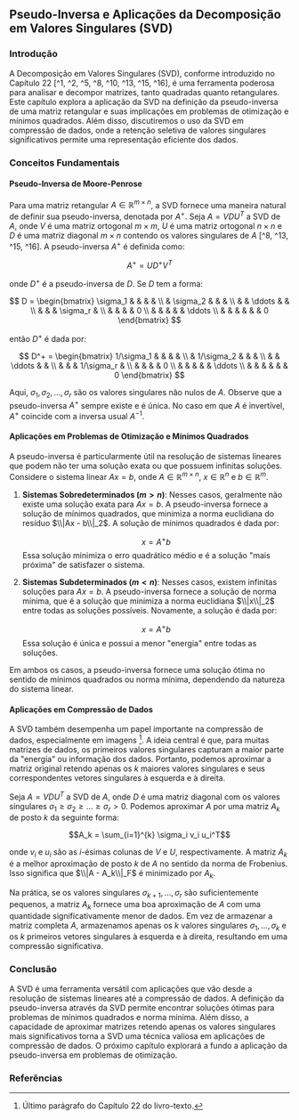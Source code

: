 ## Pseudo-Inversa e Aplicações da Decomposição em Valores Singulares (SVD)

### Introdução
A Decomposição em Valores Singulares (SVD), conforme introduzido no Capítulo 22 [^1, ^2, ^5, ^8, ^10, ^13, ^15, ^16], é uma ferramenta poderosa para analisar e decompor matrizes, tanto quadradas quanto retangulares. Este capítulo explora a aplicação da SVD na definição da pseudo-inversa de uma matriz retangular e suas implicações em problemas de otimização e mínimos quadrados. Além disso, discutiremos o uso da SVD em compressão de dados, onde a retenção seletiva de valores singulares significativos permite uma representação eficiente dos dados.

### Conceitos Fundamentais

#### Pseudo-Inversa de Moore-Penrose
Para uma matriz retangular $A \in \mathbb{R}^{m \times n}$, a SVD fornece uma maneira natural de definir sua pseudo-inversa, denotada por $A^+$. Seja $A = VDU^T$ a SVD de $A$, onde $V$ é uma matriz ortogonal $m \times m$, $U$ é uma matriz ortogonal $n \times n$ e $D$ é uma matriz diagonal $m \times n$ contendo os valores singulares de $A$ [^8, ^13, ^15, ^16]. A pseudo-inversa $A^+$ é definida como:

$$A^+ = UD^+V^T$$

onde $D^+$ é a pseudo-inversa de $D$. Se $D$ tem a forma:

$$
D = \begin{bmatrix}
\sigma_1 & & & & \\
& \sigma_2 & & & \\
& & \ddots & & \\
& & & \sigma_r & \\
& & & & 0 \\
& & & & & \ddots \\
& & & & & & 0
\end{bmatrix}
$$

então $D^+$ é dada por:

$$
D^+ = \begin{bmatrix}
1/\sigma_1 & & & & \\
& 1/\sigma_2 & & & \\
& & \ddots & & \\
& & & 1/\sigma_r & \\
& & & & 0 \\
& & & & & \ddots \\
& & & & & & 0
\end{bmatrix}
$$

Aqui, $\sigma_1, \sigma_2, \dots, \sigma_r$ são os valores singulares não nulos de $A$. Observe que a pseudo-inversa $A^+$ sempre existe e é única. No caso em que $A$ é invertível, $A^+$ coincide com a inversa usual $A^{-1}$.

#### Aplicações em Problemas de Otimização e Mínimos Quadrados
A pseudo-inversa é particularmente útil na resolução de sistemas lineares que podem não ter uma solução exata ou que possuem infinitas soluções. Considere o sistema linear $Ax = b$, onde $A \in \mathbb{R}^{m \times n}$, $x \in \mathbb{R}^n$ e $b \in \mathbb{R}^m$.

1.  **Sistemas Sobredeterminados ($m > n$)**: Nesses casos, geralmente não existe uma solução exata para $Ax = b$. A pseudo-inversa fornece a solução de mínimos quadrados, que minimiza a norma euclidiana do resíduo $\\|Ax - b\\|_2$. A solução de mínimos quadrados é dada por:

    $$x = A^+b$$
    Essa solução minimiza o erro quadrático médio e é a solução "mais próxima" de satisfazer o sistema.

2.  **Sistemas Subdeterminados ($m < n$)**: Nesses casos, existem infinitas soluções para $Ax = b$. A pseudo-inversa fornece a solução de norma mínima, que é a solução que minimiza a norma euclidiana $\\|x\\|_2$ entre todas as soluções possíveis. Novamente, a solução é dada por:

    $$x = A^+b$$
    Essa solução é única e possui a menor "energia" entre todas as soluções.

Em ambos os casos, a pseudo-inversa fornece uma solução ótima no sentido de mínimos quadrados ou norma mínima, dependendo da natureza do sistema linear.

#### Aplicações em Compressão de Dados
A SVD também desempenha um papel importante na compressão de dados, especialmente em imagens [^16]. A ideia central é que, para muitas matrizes de dados, os primeiros valores singulares capturam a maior parte da "energia" ou informação dos dados. Portanto, podemos aproximar a matriz original retendo apenas os *k* maiores valores singulares e seus correspondentes vetores singulares à esquerda e à direita.

Seja $A = VDU^T$ a SVD de $A$, onde $D$ é uma matriz diagonal com os valores singulares $\sigma_1 \geq \sigma_2 \geq \dots \geq \sigma_r > 0$. Podemos aproximar $A$ por uma matriz $A_k$ de posto *k* da seguinte forma:

$$A_k = \sum_{i=1}^{k} \sigma_i v_i u_i^T$$

onde $v_i$ e $u_i$ são as *i*-ésimas colunas de $V$ e $U$, respectivamente. A matriz $A_k$ é a melhor aproximação de posto *k* de $A$ no sentido da norma de Frobenius. Isso significa que $\\|A - A_k\\|_F$ é minimizado por $A_k$.

Na prática, se os valores singulares $\sigma_{k+1}, \dots, \sigma_r$ são suficientemente pequenos, a matriz $A_k$ fornece uma boa aproximação de $A$ com uma quantidade significativamente menor de dados. Em vez de armazenar a matriz completa $A$, armazenamos apenas os *k* valores singulares $\sigma_1, \dots, \sigma_k$ e os *k* primeiros vetores singulares à esquerda e à direita, resultando em uma compressão significativa.

### Conclusão
A SVD é uma ferramenta versátil com aplicações que vão desde a resolução de sistemas lineares até a compressão de dados. A definição da pseudo-inversa através da SVD permite encontrar soluções ótimas para problemas de mínimos quadrados e norma mínima. Além disso, a capacidade de aproximar matrizes retendo apenas os valores singulares mais significativos torna a SVD uma técnica valiosa em aplicações de compressão de dados. O próximo capítulo explorará a fundo a aplicação da pseudo-inversa em problemas de otimização.

### Referências
[^1]: Capítulo 22 do livro-texto.
[^2]: Seção 22.1 do livro-texto.
[^5]: Seção 22.1 e 22.2 do livro-texto.
[^8]: Teorema 22.5 do livro-texto.
[^10]: Definição 22.3 do livro-texto.
[^13]: Teorema 22.7 do livro-texto.
[^15]: Exemplo 22.7 do livro-texto.
[^16]: Último parágrafo do Capítulo 22 do livro-texto.

<!-- END -->